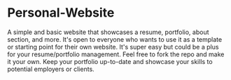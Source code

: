 # Personal-Website
A simple and basic website that showcases a resume, portfolio, about section, and more. It's open to everyone who wants to use it as a template or starting point for their own website. It's super easy but could be a plus for your resume/portfolio management. Feel free to fork the repo and make it your own. Keep your portfolio up-to-date and showcase your skills to potential employers or clients.
